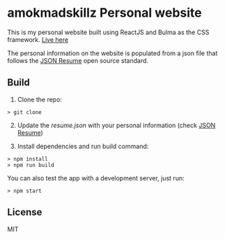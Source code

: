 # amokmadskillz Personal website

This is my personal website built using ReactJS and Bulma as the CSS framework. [Live here](https://menoudeh90.netlify.com)

The personal information on the website is populated from a json file that follows the [JSON Resume](https://jsonresume.org/) open source standard.


## Build

1. Clone the repo:
```console
> git clone 
```

2. Update the *resume.json* with your personal information (check [JSON Resume](https://jsonresume.org/))

3. Install dependencies and run build command:
```console
> npm install
> npm run build
```

You can also test the app with a development server, just run:

```console
> npm start
```

## License

MIT